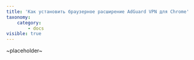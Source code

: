 ```yaml
---
title: 'Как установить браузерное расширение AdGuard VPN для Chrome'
taxonomy:
    category:
        - docs
visible: true
---
```


~placeholder~